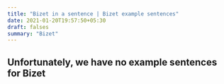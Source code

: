 ```yaml
---
title: "Bizet in a sentence | Bizet example sentences"
date: 2021-01-20T19:57:50+05:30
draft: falses
summary: "Bizet"
---
```

## Unfortunately, we have no example sentences for Bizet                 
